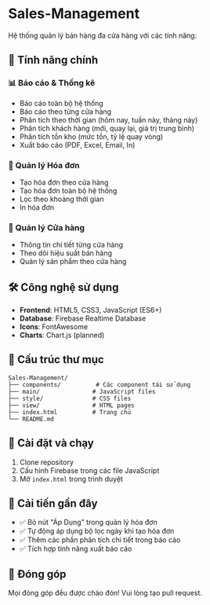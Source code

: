 # Sales-Management

Hệ thống quản lý bán hàng đa cửa hàng với các tính năng:

## 🚀 Tính năng chính

### 📊 Báo cáo & Thống kê
- Báo cáo toàn bộ hệ thống
- Báo cáo theo từng cửa hàng
- Phân tích theo thời gian (hôm nay, tuần này, tháng này)
- Phân tích khách hàng (mới, quay lại, giá trị trung bình)
- Phân tích tồn kho (mức tồn, tỷ lệ quay vòng)
- Xuất báo cáo (PDF, Excel, Email, In)

### 🧾 Quản lý Hóa đơn
- Tạo hóa đơn theo cửa hàng
- Tạo hóa đơn toàn bộ hệ thống
- Lọc theo khoảng thời gian
- In hóa đơn

### 🏪 Quản lý Cửa hàng
- Thông tin chi tiết từng cửa hàng
- Theo dõi hiệu suất bán hàng
- Quản lý sản phẩm theo cửa hàng

## 🛠️ Công nghệ sử dụng
- **Frontend**: HTML5, CSS3, JavaScript (ES6+)
- **Database**: Firebase Realtime Database
- **Icons**: FontAwesome
- **Charts**: Chart.js (planned)

## 📁 Cấu trúc thư mục
```
Sales-Management/
├── components/          # Các component tái sử dụng
├── main/               # JavaScript files
├── style/              # CSS files  
├── view/               # HTML pages
├── index.html          # Trang chủ
└── README.md
```

## 🚀 Cài đặt và chạy
1. Clone repository
2. Cấu hình Firebase trong các file JavaScript
3. Mở `index.html` trong trình duyệt

## 📝 Cải tiến gần đây
- ✅ Bỏ nút "Áp Dụng" trong quản lý hóa đơn
- ✅ Tự động áp dụng bộ lọc ngày khi tạo hóa đơn
- ✅ Thêm các phần phân tích chi tiết trong báo cáo
- ✅ Tích hợp tính năng xuất báo cáo

## 👥 Đóng góp
Mọi đóng góp đều được chào đón! Vui lòng tạo pull request.
